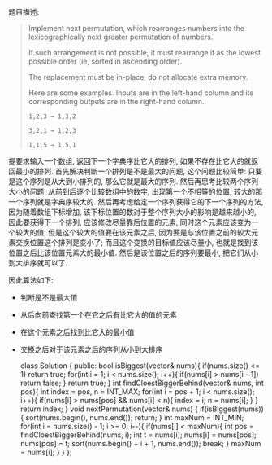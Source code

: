 题目描述:

> Implement next permutation, which rearranges numbers into the lexicographically next greater permutation of numbers.
> 
> If such arrangement is not possible, it must rearrange it as the lowest possible order (ie, sorted in ascending order).
> 
> The replacement must be in-place, do not allocate extra memory.
> 
> Here are some examples. Inputs are in the left-hand column and its corresponding outputs are in the right-hand column.
> 
> `1,2,3 → 1,3,2`
> 
> `3,2,1 → 1,2,3`
> 
> `1,1,5 → 1,5,1`

提要求输入一个数组, 返回下一个字典序比它大的排列, 如果不存在比它大的就返回最小的排列. 首先解决判断一个排列是不是最大的问题, 这个问题比较简单: 只要是这个序列是从大到小排列的, 那么它就是最大的序列. 然后再思考比较两个序列大小的问题: 从前到后逐个比较数组中的数字, 出现第一个不相等的位置, 较大的那一个序列就是字典序较大的. 然后再考虑给定一个序列获得它的下一个序列的方法, 因为随着数组下标增加, 该下标位置的数对于整个序列大小的影响是越来越小的, 因此要获得下一个排列, 应该修改尽量靠后位置的元素, 同时这个元素应该变为一个较大的值, 但是这个较大的值要在该元素之后, 因为要是与该位置之前的较大元素交换位置这个排列是变小了; 而且这个变换的目标值应该尽量小, 也就是找到该位置之后比该位置元素大的最小值. 然后是该位置之后的序列要最小, 把它们从小到大排序就可以了.

因此算法如下:

+ 判断是不是最大值
+ 从后向前查找第一个在它之后有比它大的值的元素
+ 在这个元素之后找到比它大的最小值
+ 交换之后对于该元素之后的序列从小到大排序



    class Solution {
    public:
        bool isBiggest(vector<int>& nums){
            if(nums.size() <= 1)
                return true;
            for(int i = 1; i < nums.size(); i++){
                if(nums[i] > nums[i - 1])
                    return false;
            }
            return true;
        }
        int findCloestBiggerBehind(vector<int>& nums, int pos){
            int index = pos, n = INT_MAX;
            for(int i = pos + 1; i < nums.size(); i++){
                if(nums[i] > nums[pos] && nums[i] < n){
                    index = i;
                    n = nums[i];
                }
            }
            return index;
        }
        void nextPermutation(vector<int>& nums) {
            if(isBiggest(nums)){
                sort(nums.begin(), nums.end());
                return;
            }
            int maxNum = INT_MIN;
            for(int i = nums.size() - 1; i >= 0; i--){
                if(nums[i] < maxNum){
                    int pos = findCloestBiggerBehind(nums, i);
                    int t = nums[i];
                    nums[i] = nums[pos];
                    nums[pos] = t;
                    sort(nums.begin() + i + 1, nums.end());
                    break;
                }
                maxNum = nums[i];
            }
        }
    };